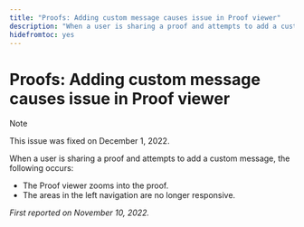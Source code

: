 ```yaml
---
title: "Proofs: Adding custom message causes issue in Proof viewer"
description: "When a user is sharing a proof and attempts to add a custom message, issues occur."
hidefromtoc: yes
---
```


# Proofs: Adding custom message causes issue in Proof viewer

<!--This is on both the WF and WFP TOCs-->

>[!NOTE]
>
>This issue was fixed on December 1, 2022.

When a user is sharing a proof and attempts to add a custom message, the following occurs:

* The Proof viewer zooms into the proof.
* The areas in the left navigation are no longer responsive.

_First reported on November 10, 2022._

